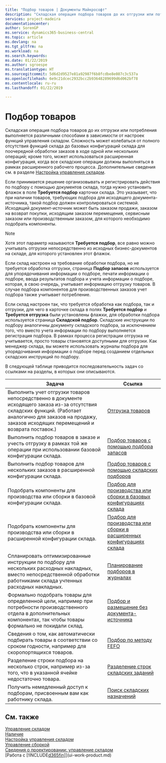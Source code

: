 ```yaml
---
title: "Подбор товаров | Документы Майкрософт"
description: "Складская операция подбора товаров до их отгрузки или потребления выполняется различными способами в зависимости от настроек функций управления складом. Сложность [настройки](../configure-warehouse-processes.md) может колебаться от полного отсутствия функций склада до базовых конфигураций склада для поочередной обработки заказов в ходе одной или нескольких операций; кроме того, может использоваться расширенная конфигурация, когда все складские операции должны выполняться в рамках расширенного рабочего процесса."
services: project-madeira
documentationcenter: 
author: SorenGP
ms.service: dynamics365-business-central
ms.topic: article
ms.devlang: na
ms.tgt_pltfrm: na
ms.workload: na
ms.search.keywords: 
ms.date: 01/22/2019
ms.author: sgroespe
ms.translationtype: HT
ms.sourcegitcommit: 5d6d2d9527e81a92987f6b8fcdbe8e087c3c537a
ms.openlocfilehash: 6e9c21dcec2932bcc2b93648289699d6d062bf78
ms.contentlocale: ru-ru
ms.lasthandoff: 01/22/2019

---
```

# <a name="pick-items"></a>Подбор товаров
Складская операция подбора товаров до их отгрузки или потребления выполняется различными способами в зависимости от настроек функций управления складом. Сложность может колебаться от полного отсутствия функций склада до базовых конфигураций склада для поочередной обработки заказов в ходе одной или нескольких операций; кроме того, может использоваться расширенная конфигурация, когда все складские операции должны выполняться в рамках расширенного рабочего процесса. Дополнительные сведения см. в разделе [Настройка управления складом](warehouse-setup-warehouse.md).

Если принимается решение организовывать и регистрировать действия по подбору с помощью документов склада, тогда нужно установить флажок в поле **Требуется подбор** карточки склада. Это указывает, что при наличии товаров, требующих подбора для исходящего документа-источника, такой подбор должен контролироваться системой. Исходящий документ-источник может быть заказом продажи, заказом на возврат покупки, исходящим заказом перемещения, сервисным заказом или производственным заказом, для которого необходимо подобрать компоненты.

> [!NOTE]
> Хотя этот параметр называются **Требуется подбор**, все равно можно учитывать отгрузки непосредственно из исходных бизнес-документов на складе, для которого установлен этот флажок.

Если склад настроен на требование обработки подбора, но не требуется обработка отгрузки, страница **Подбор запасов** используется для упорядочивания информации о подборе, печати информации о подборе, ввода результатов подбора и учета информации о подборе, которая, в свою очередь, учитывает информацию отгрузку товаров. В случае подбора компонентов для производственных заказов учет подбора также учитывает потребление.

Если склад настроен так, что требуется обработка как подбора, так и отгрузки, для чего в карточке склада в полях **Требуется подбор** и **Требуется отгрузка** были установлены флажки, для обработки подбора используется страница **Складской подбор**. Складские инструкции по подбору аналогичны документу складского подбора, за исключением того, что вместо учета информации по подбору выполняется регистрация подбора. В рамках процесса регистрации отгрузка не учитывается, просто товары становятся доступными для отгрузки. Как менеджер склада, вы можете использовать журналы подбора для упорядочивания информации о подборе перед созданием отдельных складских инструкций по подбору.

В следующей таблице приводится последовательность задач со ссылками на разделы, в которых они описываются.   

|**Задача**|**Ссылка**|
|------------|-------------|  
|Выполнить учет отгрузки товаров непосредственно в документе исходящего заказа из-за отсутствия складских функций. (Работает аналогично для заказов на продажу, заказов исходящих перемещений и возврата поставок.)|[Отгрузка товаров](warehouse-how-ship-items.md)|  
|Выполнить подбор товаров в заказе и учесть отгрузку в рамках той же операции при использовании базовой конфигурации склада.|[Подбор товаров с помощью подбора запасов](warehouse-how-to-pick-items-with-inventory-picks.md)|
|Выполнить подбор товаров для нескольких заказов в расширенной конфигурации склада.|[Подбор товаров с помощью складских подборов](warehouse-how-to-pick-items-for-warehouse-shipment.md)|  
|Подобрать компоненты для производства или сборки в базовой конфигурации склада.|[Подбор для производства или сборки в базовых конфигурациях склада](warehouse-how-to-pick-for-production.md)|
|Подобрать компоненты для производства или сборки в расширенной конфигурации склада.|[Подбор для производства или сборки в расширенных конфигурациях склада](warehouse-how-to-pick-for-internal-operations-in-advanced-warehousing.md)|  
|Спланировать оптимизированные инструкции по подбору для нескольких расходных накладных, вместо непосредственной обработки работниками склада учтенных расходных накладных.|[Планирование подборов в журналах](warehouse-how-to-plan-picks-in-worksheets.md)|  
|Формально подобрать товары для определенной цели, например при потребности производственного отдела в дополнительных компонентах, так чтобы товары формально не покидали склад.|[Подбор и размещение без документа-источника](warehouse-how-to-create-put-aways-from-internal-put-aways.md)|
|Сведения о том, как автоматически подбирать товары в соответствии со сроком годности, например для скоропортящихся товаров.|[Подбор по методу FEFO](warehouse-picking-by-fefo.md)|
|Разделение строки подбора на несколько строк, например из-за того, что в указанной ячейке недостаточно товара.|[Разделение строк складских заданий](warehouse-how-to-split-warehouse-activity-lines.md)|
|Получить немедленный доступ к подборам, присвоенным вам как работнику склада.|[Поиск складских назначений](warehouse-how-to-find-your-warehouse-assignments.md)|  

## <a name="see-also"></a>См. также  
[Управление складом](warehouse-manage-warehouse.md)  
[Наличие](inventory-manage-inventory.md)  
[Настройка управления складом](warehouse-setup-warehouse.md)     
[Управление сборкой](assembly-assemble-items.md)    
[Сведения о проектировании: управление складом](design-details-warehouse-management.md)  
[Работа с [!INCLUDE[d365fin](includes/d365fin_md.md)]](ui-work-product.md)

